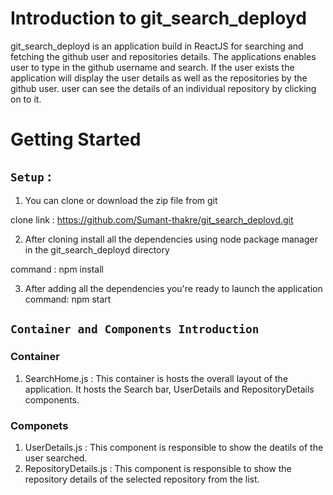 # Introduction to git_search_deployd

git_search_deployd is an application build in ReactJS for searching and fetching the github user and repositories details.
The applications enables user to type in the github username and search.
If the user exists the application will display the user details as well as the repositories by the github user.
user can see the details of an individual repository by clicking on to it.

# Getting Started

## `Setup` :
1. You can clone or download the zip file from git

clone link : https://github.com/Sumant-thakre/git_search_deployd.git

2. After cloning install all the dependencies using node package manager in the git_search_deployd directory

command : npm install

3. After adding all the dependencies you're ready to launch the application
command: npm start

## `Container and Components Introduction`

### Container
1. SearchHome.js : This container is hosts the overall layout of the application. It hosts the Search bar, UserDetails and RepositoryDetails components.

### Componets
1. UserDetails.js : This component is responsible to show the deatils of the user searched. 
2. RepositoryDetails.js : This component is responsible to show the repository details of the selected repository from the list.
